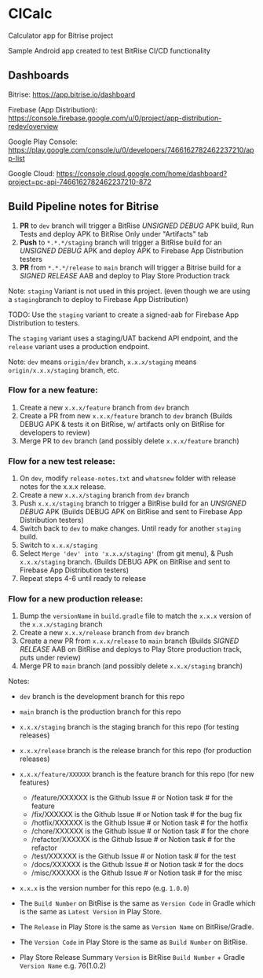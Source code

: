 # CICalc
Calculator app for Bitrise project

Sample Android app created to test BitRise CI/CD functionality

## Dashboards

Bitrise: https://app.bitrise.io/dashboard

Firebase (App Distribution): https://console.firebase.google.com/u/0/project/app-distribution-redev/overview

Google Play Console: https://play.google.com/console/u/0/developers/7466162782462237210/app-list

Google Cloud: https://console.cloud.google.com/home/dashboard?project=pc-api-7466162782462237210-872

## Build Pipeline notes for Bitrise

1. **PR** to `dev` branch will trigger a BitRise *UNSIGNED DEBUG* APK build, Run Tests
   and deploy APK to BitRise Only under "Artifacts" tab
2. **Push** to `*.*.*/staging` branch will trigger a BitRise build for an *UNSIGNED DEBUG* APK
   and deploy APK to Firebase App Distribution testers
3. **PR** from `*.*.*/release` to `main` branch will trigger a Bitrise build for a *SIGNED RELEASE* AAB
   and deploy to Play Store Production track

Note: `staging` Variant is not used in this project.
(even though we are using a `staging`branch to deploy to Firebase App Distribution)

TODO: Use the `staging` variant to create a signed-aab for Firebase App Distribution to testers. 

The `staging` variant uses a staging/UAT backend API endpoint, and the `release` variant uses a production endpoint.

Note: `dev` means `origin/dev` branch, `x.x.x/staging` means `origin/x.x.x/staging` branch, etc.

### Flow for a new feature:
1. Create a new `x.x.x/feature` branch from `dev` branch
2. Create a PR from new `x.x.x/feature` branch to `dev` branch
   (Builds DEBUG APK & tests it on BitRise, w/ artifacts only on BitRise for developers to review)
3. Merge PR to `dev` branch (and possibly delete `x.x.x/feature` branch)

### Flow for a new test release:
1. On `dev`, modify `release-notes.txt` and `whatsnew` folder with release notes for the x.x.x release.
2. Create a new `x.x.x/staging` branch from `dev` branch
3. Push `x.x.x/staging` branch to trigger a BitRise build for an *UNSIGNED DEBUG* APK
   (Builds DEBUG APK on BitRise and sent to Firebase App Distribution testers)
4. Switch back to `dev` to make changes. Until ready for another `staging` build.
5. Switch to `x.x.x/staging`
6. Select `Merge 'dev' into 'x.x.x/staging'` (from git menu), & Push `x.x.x/staging` branch.
   (Builds DEBUG APK on BitRise and sent to Firebase App Distribution testers)
7. Repeat steps 4-6 until ready to release

### Flow for a new production release:
1. Bump the `versionName` in `build.gradle` file to match the `x.x.x` version of the `x.x.x/staging` branch
2. Create a new `x.x.x/release` branch from `dev` branch
3. Create a new PR from `x.x.x/release` to `main` branch
   (Builds *SIGNED RELEASE* AAB on BitRise and deploys to Play Store production track, puts under review)
4. Merge PR to `main` branch (and possibly delete `x.x.x/staging` branch)

Notes:
- `dev` branch is the development branch for this repo
- `main` branch is the production branch for this repo
- `x.x.x/staging` branch is the staging branch for this repo (for testing releases)
- `x.x.x/release` branch is the release branch for this repo (for production releases)
- `x.x.x/feature/XXXXXX` branch is the feature branch for this repo (for new features)
  - /feature/XXXXXX is the Github Issue # or Notion task # for the feature
  - /fix/XXXXXX is the Github Issue # or Notion task # for the bug fix
  - /hotfix/XXXXXX is the Github Issue # or Notion task # for the hotfix
  - /chore/XXXXXX is the Github Issue # or Notion task # for the chore
  - /refactor/XXXXXX is the Github Issue # or Notion task # for the refactor
  - /test/XXXXXX is the Github Issue # or Notion task # for the test
  - /docs/XXXXXX is the Github Issue # or Notion task # for the docs
  - /misc/XXXXXX is the Github Issue # or Notion task # for the misc
- `x.x.x` is the version number for this repo (e.g. `1.0.0`)


- The `Build Number` on BitRise is the same as `Version Code` in Gradle which is the same 
as `Latest Version` in Play Store.
- The `Release` in Play Store is the same as `Version Name` on BitRise/Gradle.
- The `Version Code` in Play Store is the same as `Build Number` on BitRise.
- Play Store Release Summary `Version` is BitRise `Build Number` + Gradle `Version Name` e.g. 76(1.0.2)